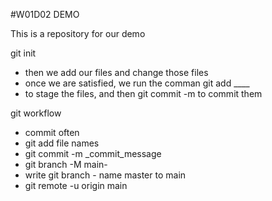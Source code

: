 #W01D02 DEMO 

This is a repository for our demo 

git init
- then we add our files and change those files
- once we are satisfied, we run the comman git add ____
- to stage the files, and then git commit -m to commit them 

git workflow
- commit often 
- git add file names
- git commit -m _commit_message
- git branch -M main-
- write git branch - name master to main
- git remote -u origin  main

